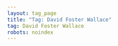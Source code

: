 ```yaml
---
layout: tag_page
title: "Tag: David Foster Wallace"
tag: David Foster Wallace
robots: noindex
---
```

